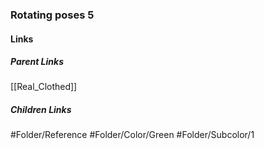 ### Rotating poses 5
#### Links
##### Parent Links
[[Real_Clothed]]
##### Children Links
#Folder/Reference
#Folder/Color/Green
#Folder/Subcolor/1
